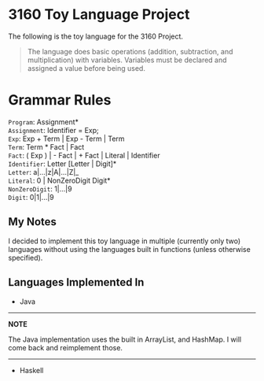 # 3160 Toy Language Project

The following is the toy language for the 3160 Project.
> The language does basic operations (addition, subtraction, and multiplication) with variables. Variables must be declared and assigned a value before being used.

# Grammar Rules
`Program`: Assignment* \
`Assignment`: Identifier = Exp; \
`Exp`: Exp + Term | Exp - Term | Term \
`Term`:	Term * Fact  | Fact \
`Fact`: ( Exp ) | - Fact | + Fact | Literal | Identifier \
`Identifier`: Letter [Letter | Digit]* \
`Letter`: a|...|z|A|...|Z|_ \
`Literal`: 0 | NonZeroDigit Digit* \
`NonZeroDigit`:	1|...|9 \
`Digit`: 0|1|...|9

## My Notes

I decided to implement this toy  language in multiple (currently only two) languages without using the languages built in functions (unless otherwise specified).

## Languages Implemented In
- Java 
---
**NOTE**

The Java implementation uses the built in ArrayList, and HashMap. I will come back and reimplement those.

---
- Haskell
